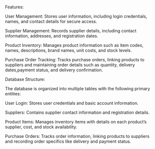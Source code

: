 Features:

User Management: Stores user information, including login credentials, names, and contact details for secure access.

Supplier Management: Records supplier details, including contact information, addresses, and registration dates.

Product Inventory: Manages product information such as item codes, names, descriptions, brand names, unit costs, and stock levels.

Purchase Order Tracking: Tracks purchase orders, linking products to suppliers and maintaining order details such as quantity, delivery dates,payment status, and delivery confirmation.

Database Structure:

The database is organized into multiple tables with the following primary entities:

User Login: Stores user credentials and basic account information.

Suppliers: Contains supplier contact information and registration details.

Product Items: Manages inventory items with details on each product’s supplier, cost, and stock availability.

Purchase Orders: Tracks order information, linking products to suppliers and recording order specifics like delivery and payment status.

